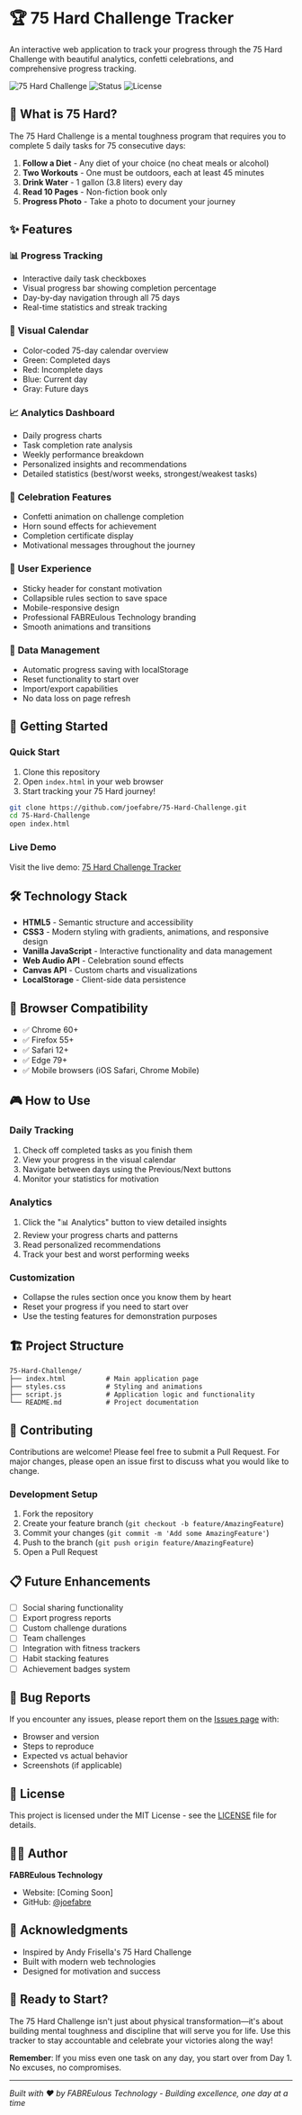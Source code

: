 # 🏆 75 Hard Challenge Tracker

An interactive web application to track your progress through the 75 Hard Challenge with beautiful analytics, confetti celebrations, and comprehensive progress tracking.

![75 Hard Challenge](https://img.shields.io/badge/Challenge-75%20Hard-purple?style=for-the-badge)
![Status](https://img.shields.io/badge/Status-Complete-success?style=for-the-badge)
![License](https://img.shields.io/badge/License-MIT-blue?style=for-the-badge)

## 🎯 What is 75 Hard?

The 75 Hard Challenge is a mental toughness program that requires you to complete 5 daily tasks for 75 consecutive days:

1. **Follow a Diet** - Any diet of your choice (no cheat meals or alcohol)
2. **Two Workouts** - One must be outdoors, each at least 45 minutes
3. **Drink Water** - 1 gallon (3.8 liters) every day
4. **Read 10 Pages** - Non-fiction book only
5. **Progress Photo** - Take a photo to document your journey

## ✨ Features

### 📊 **Progress Tracking**
- Interactive daily task checkboxes
- Visual progress bar showing completion percentage
- Day-by-day navigation through all 75 days
- Real-time statistics and streak tracking

### 📅 **Visual Calendar**
- Color-coded 75-day calendar overview
- Green: Completed days
- Red: Incomplete days
- Blue: Current day
- Gray: Future days

### 📈 **Analytics Dashboard**
- Daily progress charts
- Task completion rate analysis
- Weekly performance breakdown
- Personalized insights and recommendations
- Detailed statistics (best/worst weeks, strongest/weakest tasks)

### 🎉 **Celebration Features**
- Confetti animation on challenge completion
- Horn sound effects for achievement
- Completion certificate display
- Motivational messages throughout the journey

### 🎨 **User Experience**
- Sticky header for constant motivation
- Collapsible rules section to save space
- Mobile-responsive design
- Professional FABREulous Technology branding
- Smooth animations and transitions

### 💾 **Data Management**
- Automatic progress saving with localStorage
- Reset functionality to start over
- Import/export capabilities
- No data loss on page refresh

## 🚀 Getting Started

### Quick Start
1. Clone this repository
2. Open `index.html` in your web browser
3. Start tracking your 75 Hard journey!

```bash
git clone https://github.com/joefabre/75-Hard-Challenge.git
cd 75-Hard-Challenge
open index.html
```

### Live Demo
Visit the live demo: [75 Hard Challenge Tracker](https://joefabre.github.io/75-Hard-Challenge)

## 🛠️ Technology Stack

- **HTML5** - Semantic structure and accessibility
- **CSS3** - Modern styling with gradients, animations, and responsive design
- **Vanilla JavaScript** - Interactive functionality and data management
- **Web Audio API** - Celebration sound effects
- **Canvas API** - Custom charts and visualizations
- **LocalStorage** - Client-side data persistence

## 📱 Browser Compatibility

- ✅ Chrome 60+
- ✅ Firefox 55+
- ✅ Safari 12+
- ✅ Edge 79+
- ✅ Mobile browsers (iOS Safari, Chrome Mobile)

## 🎮 How to Use

### Daily Tracking
1. Check off completed tasks as you finish them
2. View your progress in the visual calendar
3. Navigate between days using the Previous/Next buttons
4. Monitor your statistics for motivation

### Analytics
1. Click the "📊 Analytics" button to view detailed insights
2. Review your progress charts and patterns
3. Read personalized recommendations
4. Track your best and worst performing weeks

### Customization
- Collapse the rules section once you know them by heart
- Reset your progress if you need to start over
- Use the testing features for demonstration purposes

## 🏗️ Project Structure

```
75-Hard-Challenge/
├── index.html          # Main application page
├── styles.css          # Styling and animations
├── script.js           # Application logic and functionality
└── README.md           # Project documentation
```

## 🤝 Contributing

Contributions are welcome! Please feel free to submit a Pull Request. For major changes, please open an issue first to discuss what you would like to change.

### Development Setup
1. Fork the repository
2. Create your feature branch (`git checkout -b feature/AmazingFeature`)
3. Commit your changes (`git commit -m 'Add some AmazingFeature'`)
4. Push to the branch (`git push origin feature/AmazingFeature`)
5. Open a Pull Request

## 📋 Future Enhancements

- [ ] Social sharing functionality
- [ ] Export progress reports
- [ ] Custom challenge durations
- [ ] Team challenges
- [ ] Integration with fitness trackers
- [ ] Habit stacking features
- [ ] Achievement badges system

## 🐛 Bug Reports

If you encounter any issues, please report them on the [Issues page](https://github.com/joefabre/75-Hard-Challenge/issues) with:
- Browser and version
- Steps to reproduce
- Expected vs actual behavior
- Screenshots (if applicable)

## 📄 License

This project is licensed under the MIT License - see the [LICENSE](LICENSE) file for details.

## 👨‍💻 Author

**FABREulous Technology**
- Website: [Coming Soon]
- GitHub: [@joefabre](https://github.com/joefabre)

## 🙏 Acknowledgments

- Inspired by Andy Frisella's 75 Hard Challenge
- Built with modern web technologies
- Designed for motivation and success

## 💪 Ready to Start?

The 75 Hard Challenge isn't just about physical transformation—it's about building mental toughness and discipline that will serve you for life. Use this tracker to stay accountable and celebrate your victories along the way!

**Remember**: If you miss even one task on any day, you start over from Day 1. No excuses, no compromises.

---

*Built with ❤️ by FABREulous Technology - Building excellence, one day at a time*
